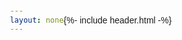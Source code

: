 ```yaml
---
layout: none
---
```


 {%- include header.html -%}
<html>
<head>
    <meta charset="UTF-8">
    <meta name="viewport" content="width=device-width, initial-scale=1.0">
    <title>Card Sorting Animation</title>
    <link rel="stylesheet" href="styles.css">
</head>
<body>
    <div id="card-container"></div>
    <script src="script.js"></script>
</body>
</html>

<style>
    body {
    font-family: Arial, sans-serif;
    display: flex;
    align-items: center;
    justify-content: center;
    height: 100vh;
    margin: 0;
}

#card-container {
    display: flex;
    position: relative;
}

.card {
    width: 50px;
    height: 80px;
    background-color: #fff;
    border: 1px solid #ccc;
    border-radius: 5px;
    margin-right: 10px;
    display: flex;
    align-items: center;
    justify-content: center;
    font-size: 14px;
    font-weight: bold;
    position: absolute;
    transition: transform 0.3s ease-in-out;
}

/* Custom styles for different card suits */
.card[data-suit="H"] {
    color: red;
}

.card[data-suit="D"] {
    color: red;
}

.card[data-suit="C"] {
    color: black;
}

.card[data-suit="S"] {
    color: black;
}

<style>

<style>
body {
    font-family: Arial, sans-serif;
    display: flex;
    align-items: center;
    justify-content: center;
    height: 100vh;
    margin: 0;
    background-color: #f0f0f0;
}

#card-container {
    display: flex;
    position: relative;
}

.card {
    width: 60px;
    height: 100px;
    background-color: #fff;
    border: 1px solid #ccc;
    border-radius: 8px;
    margin-right: 10px;
    display: flex;
    align-items: center;
    justify-content: center;
    font-size: 16px;
    font-weight: bold;
    position: absolute;
    transition: transform 0.3s ease-in-out;
    box-shadow: 0 2px 5px rgba(0, 0, 0, 0.1);
}

/* Style the card values for better visibility */
.card::before {
    content: attr(data-card-value);
    font-size: 14px;
    font-weight: normal;
}

/* Additional styling for a more card-like appearance */
.card::after {
    content: "";
    position: absolute;
    top: 5px;
    left: 5px;
    right: 5px;
    bottom: 5px;
    border-radius: 5px;
    background: linear-gradient(to bottom, #eee, #ccc);
    z-index: -1;
}
<style>